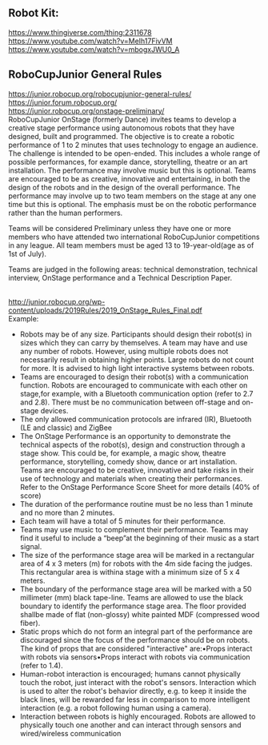 ## Robot Kit:
https://www.thingiverse.com/thing:2311678
https://www.youtube.com/watch?v=MeIh17FivVM
https://www.youtube.com/watch?v=mbogxJWU0_A

## RoboCupJunior General Rules
https://junior.robocup.org/robocupjunior-general-rules/  </br>
https://junior.forum.robocup.org/ </br>
https://junior.robocup.org/onstage-preliminary/  </br>
RoboCupJunior OnStage (formerly Dance) invites teams to develop a creative stage performance using autonomous robots that they have designed, built and programmed. The objective is to create a robotic performance of 1 to 2 minutes that uses technology to engage an audience. The challenge is intended to be open-ended. This includes a whole range of possible performances, for example dance, storytelling, theatre or an art installation. The performance may involve music but this is optional. Teams are encouraged to be as creative, innovative and entertaining, in both the design of the robots and in the design of the overall performance. The performance may involve up to two team members on the stage at any one time but this is optional.  The emphasis must be on the robotic performance rather than the human performers. </br>

Teams will be considered Preliminary unless they have one or more members who have attended two international RoboCupJunior competitions in any league. All team members must be aged 13 to 19-year-old(age as of 1st of July). </br>

Teams are judged in the following areas: technical demonstration, technical interview, OnStage performance and a Technical Description Paper. </br></br>

http://junior.robocup.org/wp-content/uploads/2019Rules/2019_OnStage_Rules_Final.pdf  </br>
Example:
- Robots may be of any size. Participants should design their robot(s) in sizes which they can carry by themselves. A team may have and use any number of robots. However, using multiple robots does not necessarily result in obtaining higher points. Large robots do not count for more. It is advised to high light interactive systems between robots.
- Teams are encouraged to design their robot(s) with a communication function. Robots are encouraged to communicate with each other on stage,for example, with a Bluetooth communication option (refer to 2.7 and 2.8). There must be no communication between off-stage and on-stage devices.
- The only allowed communication protocols are infrared (IR), Bluetooth (LE and classic) and ZigBee
- The OnStage Performance is an opportunity to demonstrate the technical aspects of the robot(s), design and construction through a stage show. This could be, for example, a magic show, theatre performance, storytelling, comedy show, dance or art installation. Teams are encouraged to be creative, innovative and take risks in their use of technology and materials when creating their performances. Refer to the OnStage Performance Score Sheet for more details (40% of score)
- The duration of the performance routine must be no less than 1 minute and no more than 2 minutes.
- Each team will have a total of 5 minutes for their performance. 
- Teams may use music to complement their performance. Teams may find it useful to include a “beep”at the beginning of their music as a start signal.
- The size of the performance stage area will be marked in a rectangular area of 4 x 3 meters (m) for robots with the 4m side facing the judges. This rectangular area is withina stage with a minimum size of 5 x 4 meters.
- The boundary of the performance stage area will be marked with a 50 millimeter (mm) black tape-line. Teams are allowed to use the black boundary to identify the performance stage area. The floor provided shallbe made of flat (non-glossy) white painted MDF (compressed wood fiber).
- Static props which do not form an integral part of the performance are discouraged since the focus of the performance should be on robots. The kind of props that are considered "interactive" are:•Props interact with robots via sensors•Props interact with robots via communication (refer to 1.4).
- Human-robot interaction is encouraged; humans cannot physically touch the robot, just interact with the robot's sensors. Interaction which is used to alter the robot's behavior directly, e.g. to keep it inside the black lines, will be rewarded far less in comparison to more intelligent interaction (e.g. a robot following human using a camera).
- Interaction between robots is highly encouraged. Robots are allowed to physically touch one another and can interact through sensors and wired/wireless communication
